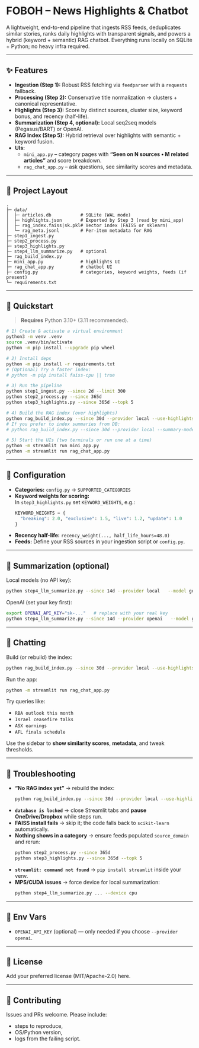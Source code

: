 # FOBOH – News Highlights & Chatbot

A lightweight, end-to-end pipeline that ingests RSS feeds, deduplicates similar stories, ranks daily highlights with transparent signals, and powers a hybrid (keyword + semantic) RAG chatbot. Everything runs locally on SQLite + Python; no heavy infra required.

---

## ✨ Features

- **Ingestion (Step 1):** Robust RSS fetching via `feedparser` with a `requests` fallback.
- **Processing (Step 2):** Conservative title normalization → clusters + canonical representative.
- **Highlights (Step 3):** Score by distinct sources, cluster size, keyword bonus, and recency (half-life).
- **Summarization (Step 4, optional):** Local seq2seq models (Pegasus/BART) or OpenAI.
- **RAG Index (Step 5):** Hybrid retrieval over highlights with semantic + keyword fusion.
- **UIs:** 
  - `mini_app.py` – category pages with **“Seen on N sources • M related articles”** and score breakdown.
  - `rag_chat_app.py` – ask questions, see similarity scores and metadata.

---

## 🧱 Project Layout

```
.
├─ data/
│  ├─ articles.db           # SQLite (WAL mode)
│  ├─ highlights.json       # Exported by Step 3 (read by mini_app)
│  ├─ rag_index.faiss|sk.pkl# Vector index (FAISS or sklearn)
│  └─ rag_meta.jsonl        # Per-item metadata for RAG
├─ step1_ingest.py
├─ step2_process.py
├─ step3_highlights.py
├─ step4_llm_summarize.py   # optional
├─ rag_build_index.py
├─ mini_app.py              # highlights UI
├─ rag_chat_app.py          # chatbot UI
├─ config.py                # categories, keyword weights, feeds (if present)
└─ requirements.txt
```

---

## 🚀 Quickstart

> **Requires** Python 3.10+ (3.11 recommended).

```bash
# 1) Create & activate a virtual environment
python3 -m venv .venv
source .venv/bin/activate
python -m pip install --upgrade pip wheel

# 2) Install deps
python -m pip install -r requirements.txt
# (Optional) Try a faster index:
# python -m pip install faiss-cpu || true

# 3) Run the pipeline
python step1_ingest.py --since 2d --limit 300
python step2_process.py --since 365d
python step3_highlights.py --since 365d --topk 5

# 4) Build the RAG index (over highlights)
python rag_build_index.py --since 30d --provider local --use-highlights
# If you prefer to index summaries from DB:
# python rag_build_index.py --since 30d --provider local --summary-model google/pegasus-xsum

# 5) Start the UIs (two terminals or run one at a time)
python -m streamlit run mini_app.py
python -m streamlit run rag_chat_app.py
```

---

## 🔧 Configuration

- **Categories:** `config.py` → `SUPPORTED_CATEGORIES`
- **Keyword weights for scoring:**  
  In `step3_highlights.py` set `KEYWORD_WEIGHTS`, e.g.:
  ```python
  KEYWORD_WEIGHTS = {
    "breaking": 2.0, "exclusive": 1.5, "live": 1.2, "update": 1.0
  }
  ```
- **Recency half-life:** `recency_weight(..., half_life_hours=48.0)`
- **Feeds:** Define your RSS sources in your ingestion script or `config.py`.

---

## 🧠 Summarization (optional)

Local models (no API key):
```bash
python step4_llm_summarize.py --since 14d --provider local   --model google/pegasus-xsum --device auto --resummarize
```

OpenAI (set your key first):
```bash
export OPENAI_API_KEY="sk-..."   # replace with your real key
python step4_llm_summarize.py --since 14d --provider openai   --model gpt-4o-mini --resummarize
```

---

## 💬 Chatting

Build (or rebuild) the index:
```bash
python rag_build_index.py --since 30d --provider local --use-highlights
```

Run the app:
```bash
python -m streamlit run rag_chat_app.py
```

Try queries like:
- `RBA outlook this month`
- `Israel ceasefire talks`
- `ASX earnings`
- `AFL finals schedule`

Use the sidebar to **show similarity scores**, **metadata**, and tweak thresholds.

---

## 🧪 Troubleshooting

- **“No RAG index yet”** → rebuild the index:
  ```bash
  python rag_build_index.py --since 30d --provider local --use-highlights
  ```
- **`database is locked`** → close Streamlit tabs and **pause OneDrive/Dropbox** while steps run.
- **FAISS install fails** → skip it; the code falls back to `scikit-learn` automatically.
- **Nothing shows in a category** → ensure feeds populated `source_domain` and rerun:
  ```bash
  python step2_process.py --since 365d
  python step3_highlights.py --since 365d --topk 5
  ```
- **`streamlit: command not found`** → `pip install streamlit` inside your venv.
- **MPS/CUDA issues** → force device for local summarization:
  ```bash
  python step4_llm_summarize.py ... --device cpu
  ```

---

## 🔐 Env Vars

- `OPENAI_API_KEY` (optional) — only needed if you choose `--provider openai`.

---

## 📄 License

Add your preferred license (MIT/Apache-2.0) here.

---

## 🤝 Contributing

Issues and PRs welcome. Please include:
- steps to reproduce,
- OS/Python version,
- logs from the failing script.
